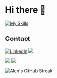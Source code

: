 # Hi there 👋

[![My Skills](https://skillicons.dev/icons?i=c,cpp,java,python,js,ts,html,css,bootstrap,sass,tailwind,materialui,nodejs,vite,react,nextjs,astro,django,express,spring,flask,mongodb,postgres,mysql,firebase,redis,postman&perline=6)](https://skillicons.dev)

## Contact

<p>
  <a href="https://www.linkedin.com/in/alen-george-577681276/" target="_blank"><img alt="LinkedIn" title="LinkedIn" src="https://img.shields.io/badge/-LinkedIn-0077B5?style=for-the-badge&logo=linkedin&logoColor=white"/></a>
  <a href="mailto:alencgeorge26@gmail.com" target="_blank"><img src="https://img.shields.io/badge/Gmail-D14836?style=for-the-badge&logo=gmail&logoColor=white"></a>
</p>


<div style={display:flex,align-items:center,justify-content:center,gap:64px}>
  <img src="https://github-readme-stats-sigma-five.vercel.app/api?username=alengeorge-26&show_icons=true&include_all_commits=true&count_private=true&theme=react&line_height=50"/>
  <img src="https://github-readme-stats.vercel.app/api/top-langs/?username=alengeorge-26&theme=react&line_height=50"/>
</div>

![Alen's GitHub Streak](https://github-readme-streak-stats.herokuapp.com?user=alengeorge-26&theme=radical&date_format=M%20j%5B%2C%20Y%5D)

<!--<p align="center">
  <a href="https://skillicons.dev">
    <img src="https://skillicons.dev/icons?i=c,cpp,java,py,r" />
    <img src="https://skillicons.dev/icons?i=html,css,bootstrap,js,react" />
    <img src="https://skillicons.dev/icons?i=nodejs,express,spring,postman,mongodb" />
    <img src="https://skillicons.dev/icons?i=tensorflow,postgres,mysql,linux,bash" />
  </a>
</p>-->

<!--
**alengeorge-26/alengeorge-26** is a ✨ _special_ ✨ repository because its `README.md` (this file) appears on your GitHub profile.

Here are some ideas to get you started:

- 🔭 I’m currently working on ...
- 🌱 I’m currently learning Machine Learning
- 👯 I’m looking to collaborate on ...
- 🤔 I’m looking for help with ...
- 💬 Ask me about ...
- 📫 How to reach me: ...
- 😄 Pronouns: ...
- ⚡ Fun fact: ...
-->
